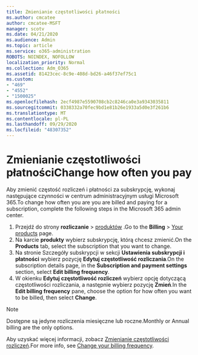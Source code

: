 ```yaml
---
title: Zmienianie częstotliwości płatności
ms.author: cmcatee
author: cmcatee-MSFT
manager: scotv
ms.date: 04/21/2020
ms.audience: Admin
ms.topic: article
ms.service: o365-administration
ROBOTS: NOINDEX, NOFOLLOW
localization_priority: Normal
ms.collection: Adm_O365
ms.assetid: 81423cec-8c9e-408d-bd26-a46f37ef75c1
ms.custom:
- "469"
- "4552"
- "1500025"
ms.openlocfilehash: 2ecf4987e5590708cb2c8246ca0e3a9343035811
ms.sourcegitcommit: 0338332a70fec9bd1e81b26e1933a5d0e3f261b6
ms.translationtype: MT
ms.contentlocale: pl-PL
ms.lasthandoff: 09/29/2020
ms.locfileid: "48307352"
---
```

# <a name="change-how-often-you-pay"></a><span data-ttu-id="d0ee8-102">Zmienianie częstotliwości płatności</span><span class="sxs-lookup"><span data-stu-id="d0ee8-102">Change how often you pay</span></span>

<span data-ttu-id="d0ee8-103">Aby zmienić częstość rozliczeń i płatności za subskrypcję, wykonaj następujące czynności w centrum administracyjnym usługi Microsoft 365.</span><span class="sxs-lookup"><span data-stu-id="d0ee8-103">To change how often you are you are billed and paying for a subscription, complete the following steps in the Microsoft 365 admin center.</span></span>

1. <span data-ttu-id="d0ee8-104">Przejdź do strony **rozliczanie**  >  [produktów](https://go.microsoft.com/fwlink/p/?linkid=842054) .</span><span class="sxs-lookup"><span data-stu-id="d0ee8-104">Go to the **Billing** > [Your products](https://go.microsoft.com/fwlink/p/?linkid=842054) page.</span></span>
2. <span data-ttu-id="d0ee8-105">Na karcie **produkty** wybierz subskrypcję, którą chcesz zmienić.</span><span class="sxs-lookup"><span data-stu-id="d0ee8-105">On the **Products** tab, select the subscription that you want to change.</span></span>
3. <span data-ttu-id="d0ee8-106">Na stronie Szczegóły subskrypcji w sekcji **Ustawienia subskrypcji i płatności** wybierz pozycję **Edytuj częstotliwość rozliczania**.</span><span class="sxs-lookup"><span data-stu-id="d0ee8-106">On the subscription details page, in the **Subscription and payment settings** section, select **Edit billing frequency**.</span></span>
4. <span data-ttu-id="d0ee8-107">W okienku **Edytuj częstotliwość rozliczeń** wybierz opcję dotyczącą częstotliwości rozliczania, a następnie wybierz pozycję **Zmień**.</span><span class="sxs-lookup"><span data-stu-id="d0ee8-107">In the **Edit billing frequency** pane, choose the option for how often you want to be billed, then select **Change**.</span></span>

> [!NOTE]
> <span data-ttu-id="d0ee8-108">Dostępne są jedyne rozliczenia miesięczne lub roczne.</span><span class="sxs-lookup"><span data-stu-id="d0ee8-108">Monthly or Annual billing are the only options.</span></span>

<span data-ttu-id="d0ee8-109">Aby uzyskać więcej informacji, zobacz [Zmienianie częstotliwości rozliczeń](https://docs.microsoft.com/microsoft-365/commerce/billing-and-payments/change-payment-frequency).</span><span class="sxs-lookup"><span data-stu-id="d0ee8-109">For more info, see [Change your billing frequency](https://docs.microsoft.com/microsoft-365/commerce/billing-and-payments/change-payment-frequency).</span></span>